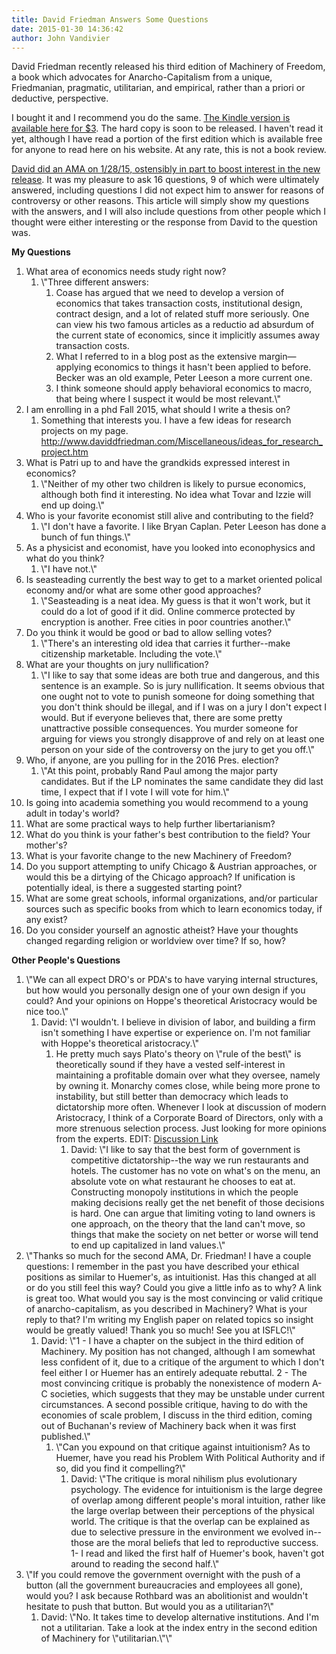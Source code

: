 ```yaml
---
title: David Friedman Answers Some Questions
date: 2015-01-30 14:36:42
author: John Vandivier
---
```




<p>David Friedman recently released his third edition of Machinery of Freedom, a book which advocates for Anarcho-Capitalism from a unique, Friedmanian, pragmatic, utilitarian, and empirical, rather than a priori or deductive, perspective.</p>
<p>I bought it and I recommend you do the same. <a href=\"http://www.amazon.com/Machinery-Freedom-Guide-Radical-Capitalism-ebook/dp/B00LNDWWMW/ref=sr_1_1?s=books&amp;ie=UTF8&amp;qid=1422576440&amp;sr=1-1&amp;keywords=machinery+of+freedom\">The Kindle version is available here for $3</a>. The hard copy is soon to be released. I haven't read it yet, although I have read a portion of the first edition which is available free for anyone to read here on his website. At any rate, this is not a book review.</p>
<p><a href=\"http://www.reddit.com/r/Libertarian/comments/2tzpg5/conversation_with_david_friedman/\">David did an AMA on 1/28/15, ostensibly in part to boost interest in the new release</a>. It was my pleasure to ask 16 questions, 9 of which were ultimately answered, including questions I did not expect him to answer for reasons of controversy or other reasons. This article will simply show my questions with the answers, and I will also include questions from other people which I thought were either interesting or the response from David to the question was.</p>
<p style=\"text-align: center;\"><strong>My Questions</strong></p>
<ol>
<li style=\"text-align: left;\">What area of economics needs study right now?
<ol>
<li style=\"text-align: left;\">\"Three different answers:
<ol>
<li style=\"text-align: left;\">Coase has argued that we need to develop a version of economics that takes transaction costs, institutional design, contract design, and a lot of related stuff more seriously. One can view his two famous articles as a reductio ad absurdum of the current state of economics, since it implicitly assumes away transaction costs.</li>
<li style=\"text-align: left;\">What I referred to in a blog post as the extensive margin—applying economics to things it hasn't been applied to before. Becker was an old example, Peter Leeson a more current one.</li>
<li style=\"text-align: left;\">I think someone should apply behavioral economics to macro, that being where I suspect it would be most relevant.\"</li>
</ol>
</li>
</ol>
</li>
<li style=\"text-align: left;\">I am enrolling in a phd Fall 2015, what should I write a thesis on?
<ol>
<li style=\"text-align: left;\">Something that interests you. I have a few ideas for research projects on my page. <a href=\"http://www.daviddfriedman.com/Miscellaneous/ideas_for_research_project.htm\">http://www.daviddfriedman.com/Miscellaneous/ideas_for_research_project.htm</a></li>
</ol>
</li>
<li style=\"text-align: left;\">What is Patri up to and have the grandkids expressed interest in economics?
<ol>
<li style=\"text-align: left;\">\"Neither of my other two children is likely to pursue economics, although both find it interesting. No idea what Tovar and Izzie will end up doing.\"</li>
</ol>
</li>
<li style=\"text-align: left;\">Who is your favorite economist still alive and contributing to the field?
<ol>
<li style=\"text-align: left;\">\"I don't have a favorite. I like Bryan Caplan. Peter Leeson has done a bunch of fun things.\"</li>
</ol>
</li>
<li style=\"text-align: left;\">As a physicist and economist, have you looked into econophysics and what do you think?
<ol>
<li style=\"text-align: left;\">\"I have not.\"</li>
</ol>
</li>
<li style=\"text-align: left;\">Is seasteading currently the best way to get to a market oriented polical economy and/or what are some other good approaches?
<ol>
<li style=\"text-align: left;\">\"Seasteading is a neat idea. My guess is that it won't work, but it could do a lot of good if it did. Online commerce protected by encryption is another. Free cities in poor countries another.\"</li>
</ol>
</li>
<li style=\"text-align: left;\">Do you think it would be good or bad to allow selling votes?
<ol>
<li style=\"text-align: left;\">\"There's an interesting old idea that carries it further--make citizenship marketable. Including the vote.\"</li>
</ol>
</li>
<li style=\"text-align: left;\">What are your thoughts on jury nullification?
<ol>
<li style=\"text-align: left;\">\"I like to say that some ideas are both true and dangerous, and this sentence is an example. So is jury nullification. It seems obvious that one ought not to vote to punish someone for doing something that you don't think should be illegal, and if I was on a jury I don't expect I would. But if everyone believes that, there are some pretty unattractive possible consequences. You murder someone for arguing for views you strongly disapprove of and rely on at least one person on your side of the controversy on the jury to get you off.\"</li>
</ol>
</li>
<li style=\"text-align: left;\">Who, if anyone, are you pulling for in the 2016 Pres. election?
<ol>
<li style=\"text-align: left;\">\"At this point, probably Rand Paul among the major party candidates. But if the LP nominates the same candidate they did last time, I expect that if I vote I will vote for him.\"</li>
</ol>
</li>
<li style=\"text-align: left;\">Is going into academia something you would recommend to a young adult in today's world?</li>
<li style=\"text-align: left;\">What are some practical ways to help further libertarianism?</li>
<li style=\"text-align: left;\">What do you think is your father's best contribution to the field? Your mother's?</li>
<li style=\"text-align: left;\">What is your favorite change to the new Machinery of Freedom?</li>
<li style=\"text-align: left;\">Do you support attempting to unify Chicago &amp; Austrian approaches, or would this be a dirtying of the Chicago approach? If unification is potentially ideal, is there a suggested starting point?</li>
<li style=\"text-align: left;\">What are some great schools, informal organizations, and/or particular sources such as specific books from which to learn economics today, if any exist?</li>
<li style=\"text-align: left;\">Do you consider yourself an agnostic atheist? Have your thoughts changed regarding religion or worldview over time? If so, how?</li>
</ol>
<p style=\"text-align: center;\"><strong>Other People's Questions</strong></p>
<ol>
<li style=\"text-align: left;\">\"We can all expect DRO's or PDA's to have varying internal structures, but how would you personally design one of your own design if you could? And your opinions on Hoppe's theoretical Aristocracy would be nice too.\"
<ol>
<li style=\"text-align: left;\">David: \"I wouldn't. I believe in division of labor, and building a firm isn't something I have expertise or experience on. I'm not familiar with Hoppe's theoretical aristocracy.\"
<ol>
<li style=\"text-align: left;\">He pretty much says Plato's theory on \"rule of the best\" is theoretically sound if they have a vested self-interest in maintaining a profitable domain over what they oversee, namely by owning it. Monarchy comes close, while being more prone to instability, but still better than democracy which leads to dictatorship more often. Whenever I look at discussion of modern Aristocracy, I think of a Corporate Board of Directors, only with a more strenuous selection process. Just looking for more opinions from the experts. EDIT: <a href=\"http://www.reddit.com/r/Anarcho_Capitalism/comments/2poqq4/how_does_hoppes_relative_arguments_for_monarchy/\">Discussion Link</a>
<ol>
<li style=\"text-align: left;\">David: \"I like to say that the best form of government is competitive dictatorship--the way we run restaurants and hotels. The customer has no vote on what's on the menu, an absolute vote on what restaurant he chooses to eat at. Constructing monopoly institutions in which the people making decisions really get the net benefit of those decisions is hard. One can argue that limiting voting to land owners is one approach, on the theory that the land can't move, so things that make the society on net better or worse will tend to end up capitalized in land values.\"</li>
</ol>
</li>
</ol>
</li>
</ol>
</li>
<li>\"Thanks so much for the second AMA, Dr. Friedman! I have a couple questions: I remember in the past you have described your ethical positions as similar to Huemer's, as intuitionist. Has this changed at all or do you still feel this way? Could you give a little info as to why? A link is great too. What would you say is the most convincing or valid critique of anarcho-capitalism, as you described in Machinery? What is your reply to that? I'm writing my English paper on related topics so insight would be greatly valued! Thank you so much! See you at ISFLC!\"
<ol>
<li>David: \"1 - I have a chapter on the subject in the third edition of Machinery. My position has not changed, although I am somewhat less confident of it, due to a critique of the argument to which I don't feel either I or Huemer has an entirely adequate rebuttal. 2 - The most convincing critique is probably the nonexistence of modern A-C societies, which suggests that they may be unstable under current circumstances. A second possible critique, having to do with the economies of scale problem, I discuss in the third edition, coming out of Buchanan's review of Machinery back when it was first published.\"
<ol>
<li>\"Can you expound on that critique against intuitionism? As to Huemer, have you read his Problem With Political Authority and if so, did you find it compelling?\"
<ol>
<li>David: \"The critique is moral nihilism plus evolutionary psychology. The evidence for intuitionism is the large degree of overlap among different people's moral intuition, rather like the large overlap between their perceptions of the physical world. The critique is that the overlap can be explained as due to selective pressure in the environment we evolved in--those are the moral beliefs that led to reproductive success. 1- I read and liked the first half of Huemer's book, haven't got around to reading the second half.\"</li>
</ol>
</li>
</ol>
</li>
</ol>
</li>
<li>\"If you could remove the government overnight with the push of a button (all the government bureaucracies and employees all gone), would you? I ask because Rothbard was an abolitionist and wouldn't hesitate to push that button. But would you as a utilitarian?\"
<ol>
<li>David: \"No. It takes time to develop alternative institutions. And I'm not a utilitarian. Take a look at the index entry in the second edition of Machinery for \"utilitarian.\"\"</li>
</ol>
</li>
</ol>